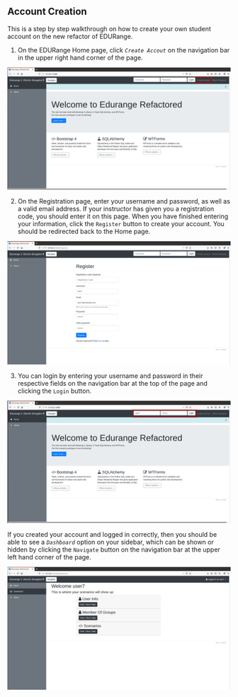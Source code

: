 ﻿## Account Creation
This is a step by step walkthrough on how to create your own student account on the new refactor of EDURange.

 1. On the EDURange Home page, click *`Create Accout`* on the navigation bar in the upper right hand corner of the page.

 ![Home page](/assets/stu/eduHome.png)



 2. On the Registration page, enter your username and password, as well as a valid email address. If your instructor has given you a registration code, you should enter it on this page. When you have finished entering your information, click the `Register` button to create your account. You should be redirected back to the Home page.

![Registration page](/assets/stu/eduReg.png)



 3. You can login by entering your username and password in their respective fields on the navigation bar at the top of the page and clicking the `Login` button.
 
![Home page w/ login](/assets/stu/eduLogin.png)



 If you created your account and logged in correctly, then you should be able to see a *`Dashboard`* option on your sidebar, which can be shown or hidden by clicking the `Navigate` button on the navigation bar at the upper left hand corner of the page.

![Student Dashboard](/assets/stu/eduStuDash.png)
